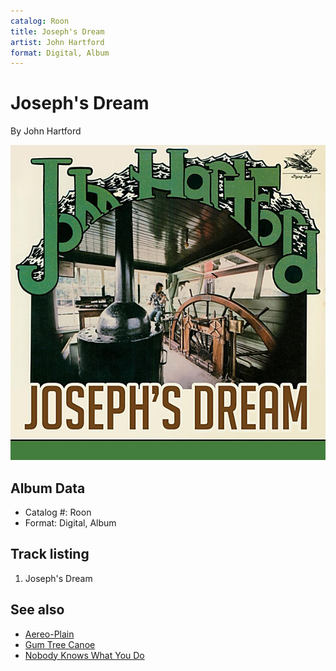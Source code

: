 ```yaml
---
catalog: Roon
title: Joseph's Dream
artist: John Hartford
format: Digital, Album
---
```


# Joseph's Dream

By John Hartford

![](../../assets/albumcovers/John_Hartford-Josephs_Dream.png)

## Album Data

- Catalog #: Roon
- Format: Digital, Album


## Track listing


1. Joseph's Dream


## See also

- [Aereo-Plain](Aereo-Plain.md)
- [Gum Tree Canoe](Gum_Tree_Canoe.md)
- [Nobody Knows What You Do](Nobody_Knows_What_You_Do.md)
